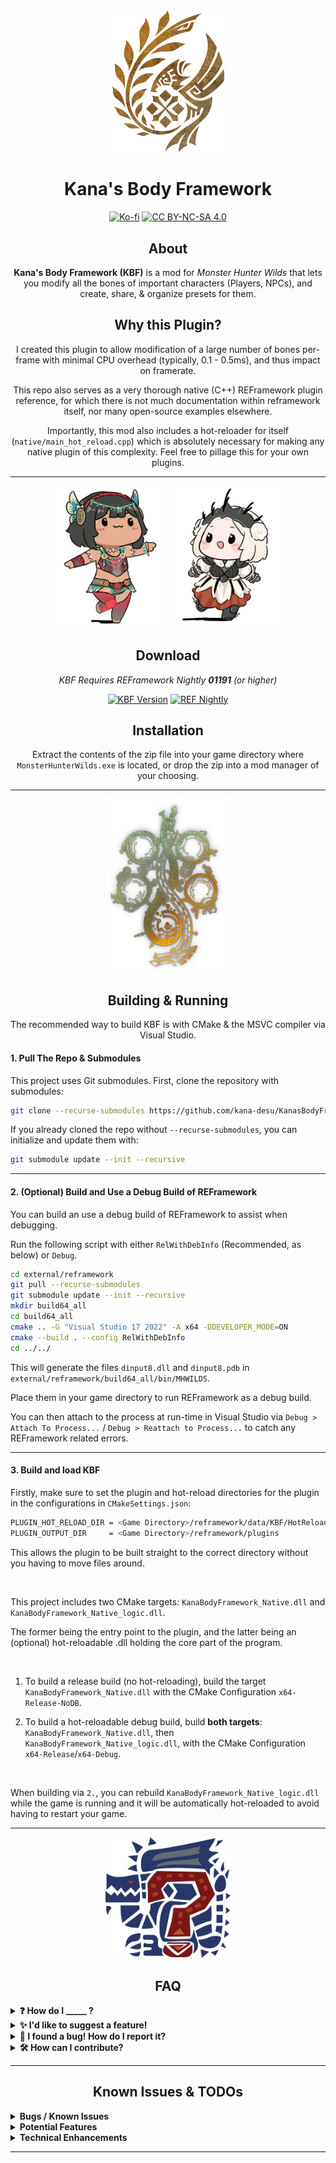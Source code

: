 ﻿<div align="center">

<img src="./.github/assets/monster-hunter-wilds-logo-1.png" alt="" title="" width="180"/>

# Kana's Body Framework

[![Ko-fi](https://img.shields.io/badge/support_me_on_ko--fi-F16061?style=for-the-badge&logo=kofi&logoColor=f5f5f5)](https://ko-fi.com/kana00)
[![CC BY-NC-SA 4.0](https://img.shields.io/badge/License-CC%20BY--NC--SA%204.0-lightgrey.svg?style=for-the-badge)](http://creativecommons.org/licenses/by-nc-sa/4.0/)

## About

**Kana's Body Framework (KBF)** is a mod for *Monster Hunter Wilds* that lets you modify all the bones of important characters (Players, NPCs), and create, share, & organize presets for them.

## Why this Plugin?

I created this plugin to allow modification of a large number of bones per-frame with minimal CPU overhead (typically, 0.1 - 0.5ms), and thus impact on framerate.

This repo also serves as a very thorough native (C++) REFramework plugin reference, for which there is not much documentation within reframework itself, nor many open-source examples elsewhere.

Importantly, this mod also includes a hot-reloader for itself (`native/main_hot_reload.cpp`) which is absolutely necessary for making any native plugin of this complexity. Feel free to pillage this for your own plugins.

---

[<img src="./.github/assets/duna.png" alt="" title="" width="180"/>]()
[<img src="./.github/assets/lala.png" alt="" title="" width="180"/>]()

## Download 

<em>KBF Requires REFramework Nightly __01191__ (or higher)</em>

[![KBF Version](https://img.shields.io/github/v/release/kana-desu/KanasBodyFramework?label=KBF&style=for-the-badge&logo=github&color=7ccc9e)](https://github.com/kana-desu/KanasBodyFramework/releases)
[![REF Nightly](https://img.shields.io/badge/NIGHTLY-aaa?label=REFRAMEWORK&style=for-the-badge&logo=github&color=db8427)](https://github.com/praydog/REFramework-nightly/releases)


## Installation

Extract the contents of the zip file into your game directory where `MonsterHunterWilds.exe` is located, or drop the zip into a mod manager of your choosing.

---

<p align="center">
  <img src="./.github/assets/monster-hunter-wilds-logo-2.png" alt="Monster Hunter Wilds Logo" width="200"/>
</p>

## Building & Running

The recommended way to build KBF is with CMake & the MSVC compiler via Visual Studio.

</div>

#### 1. Pull The Repo & Submodules

This project uses Git submodules. First, clone the repository with submodules:
```bash
git clone --recurse-submodules https://github.com/kana-desu/KanasBodyFramework.git
```

If you already cloned the repo without `--recurse-submodules`, you can initialize and update them with:

```bash
git submodule update --init --recursive
```

---

#### 2. (Optional) Build and Use a Debug Build of REFramework

You can build an use a debug build of REFramework to assist when debugging. 

Run the following script with either `RelWithDebInfo` (Recommended, as below) or `Debug`.

```bash
cd external/reframework
git pull --recurse-submodules
git submodule update --init --recursive
mkdir build64_all
cd build64_all
cmake .. -G "Visual Studio 17 2022" -A x64 -DDEVELOPER_MODE=ON
cmake --build . --config RelWithDebInfo
cd ../../
```

This will generate the files `dinput8.dll` and `dinput8.pdb` in `external/reframework/build64_all/bin/MHWILDS`. 

Place them in your game directory to run REFramework as a debug build.

You can then attach to the process at run-time in Visual Studio via `Debug > Attach To Process...` / `Debug > Reattach to Process...` to catch any REFramework related errors.

---

#### 3. Build and load KBF

Firstly, make sure to set the plugin and hot-reload directories for the plugin in the configurations in `CMakeSettings.json`:

```bash
PLUGIN_HOT_RELOAD_DIR = <Game Directory>/reframework/data/KBF/HotReload
PLUGIN_OUTPUT_DIR     = <Game Directory>/reframework/plugins
```

This allows the plugin to be built straight to the correct directory without you having to move files around.

<br/>

This project includes two CMake targets: `KanaBodyFramework_Native.dll` and `KanaBodyFramework_Native_logic.dll`.

The former being the entry point to the plugin, and the latter being an (optional) hot-reloadable .dll holding the core part of the program.

<br/>

1. To build a release build (no hot-reloading), build the target `KanaBodyFramework_Native.dll` with the CMake Configuration `x64-Release-NoDB`.

2. To build a hot-reloadable debug build, build **both targets**: `KanaBodyFramework_Native.dll`, then `KanaBodyFramework_Native_logic.dll`, with the CMake Configuration `x64-Release`/`x64-Debug`.

<br/>

When building via `2.`, you can rebuild `KanaBodyFramework_Native_logic.dll` while the game is running and it will be automatically hot-reloaded to avoid having to restart your game.

---

<div align="center">

<p align="center">
  <img src="./.github/assets/monster-unknown-icon.png" alt="LAGIACRUUUUUS" width="200"/>
</p>


## FAQ

</div>

<details>
<summary><b>❓ How do I _____ ?</b></summary>

Please refer to the various tutorials in the plugins UI in-game, under `About > Tutorials`.

</details>

<details>
<summary><b>✨ I'd like to suggest a feature!</b></summary>

Please [open an issue detailing your feature request](https://github.com/kana-desu/KanasBodyFramework/issues/new?template=feature_request.yml), or leave a comment on the mod's NexusMods page.

</details>

<details>
<summary><b>🐛 I found a bug! How do I report it?</b></summary>

Please [open an issue](https://github.com/kana-desu/KanasBodyFramework/issues/new?template=bug_report.yml) and include:  
- A clear description of the bug
- Whether the bug causes a game crash or just incorrect behavior
- Steps to reproduce it  
- Expected vs actual behavior  
- A copy of REFramework's `re2_framework_log.txt`
- A copy of KBF's debug log (under `Debug > Log > Copy to Clipboard`), if the game doesn't crash.

I have a limited amount of time to work on this mod and track down bugs, so without the above information I may not be able to address the issue!

</details>

<details>
<summary><b>🛠️ How can I contribute?</b></summary>

Contributions are very welcome given the scale of this plugin :)

You can:
- Fork the repo  
- Add new features or fix bugs  
- Submit a pull request  

I don't have a strict code style guide, but please try to keep your code clean and well-documented.

I'll need to be able to clearly review the changes myself so please try to keep them concise, easily understandable, and make sure to test them in-game (please try to avoid hard crashes!).

</details>

---

<div align="center">

## Known Issues & TODOs
</div>

<details>
<summary><b>Bugs / Known Issues</b></summary>

<br/>

<div align="center">

|  | Issue | Description | Severity |
|--------|-------|-------------|----------|
| ❌ | Missing Font Symbols | Some obscure font symbols are missing as they are not included is Noto CJK. | Med |
| ❌ | Bone Cache Overwrites | Some bone caches seem to write every load - like Cypurrpunk F-F | Med |
| ❌ | Fix certain cutscenes | In certain cutscenes, player and npc list appears to populate initially, then empty themselves as the cutscene begins | Low |

</div>

---
</details>

<details>
<summary><b>Potential Features</b></summary>

<br/>

<div align="center">


|  | Task | Description | Priority |
|--------|------|-------------|----------|
| ❌ | Randomizer | Select multiple presets to randomize between | Low |

</div>

---


</details>


</details>

<details>
<summary><b>Technical Enhancements</b></summary>

<br/>

<div align="center">


|  | Task | Description | Priority |
|--------|------|-------------|----------|
| ❌ | Simplify adding new NPC armours | Currently lots of code areas need to be changed. E.g. Name -> ID maps | High |
| ❌ | Remove unique_ptr arrays | Switch std unique_ptr containers to std optional / extra bool in struct for performance | Med |
| ❌ | Loading Screen Optimization | Optimize loading screen over fetching (especially for npcs) | Med |
| ❌ | Armour Fetch Optimization | Armour fetch can be quite slow: ~1-2ms . This may lead to frame drop spikes. | Med |
| ❌ | Test Quest End Cutscenes | These might break with TU3 | Low |

</div>

---

</details>

---
